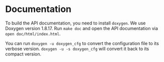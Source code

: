 <!--
SPDX-FileCopyrightText: 2006-2025 Knut Reinert & Freie Universität Berlin
SPDX-FileCopyrightText: 2016-2025 Knut Reinert & MPI für molekulare Genetik
SPDX-License-Identifier: BSD-3-Clause
-->

# Documentation

To build the API documentation, you need to install `doxygen`. We use Doxygen version 1.8.17.
Run `make doc` and open the API documentation via `open doc/html/index.html`.

You can run `doxygen -u doxygen_cfg` to convert the configuration file to its verbose version.
`doxygen -u -s doxygen_cfg` will convert it back to its compact version.
